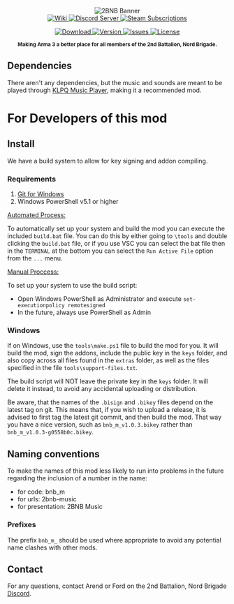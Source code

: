 <p align="center">
	<img src="https://github.com/2bnb/2bnb-music/blob/master/2BNB_Music_Github.png" alt="2BNB Banner" />
	<br />
	<a href="https://github.com/2bnb/2bnb-extras/wiki/Adding-New-Music">
		<img src="https://img.shields.io/badge/2BNB_Extras_Wiki-How to Add Music-orange.svg?style=for-the-badge&logo=github" alt="Wiki" />
	</a>
	<a href="https://discord.gg/DRaWNyf">
		<img src="https://img.shields.io/discord/532683310409842728.svg?label=Discord&logo=Discord&colorB=7289da&style=for-the-badge" alt="Discord Server">
	</a>
	<a href="https://steamcommunity.com/sharedfiles/filedetails/?id=2265715499">
		<img src="https://img.shields.io/endpoint.svg?url=https%3A%2F%2Fshieldsio-steam-workshop.jross.me%2F2265715499%2Fsubscriptions-text&style=for-the-badge" alt="Steam Subscriptions">
	</a>
</p>
<p align="center">
	<a href="https://steamcommunity.com/sharedfiles/filedetails/?id=2265715499">
		<img src="https://img.shields.io/steam/size/2265715499?label=Download&logo=steam" alt="Download" />
	</a>
	<a href="https://github.com/2bnb/2bnb-music/releases">
		<img src="https://img.shields.io/github/release/2bnb/2bnb-music.svg?label=Version" alt="Version" />
	</a>
	<a href="https://github.com/2bnb/2bnb-music/issues">
		<img src="http://img.shields.io/github/issues-raw/2bnb/2bnb-music.svg?label=Issues&style=flat" alt="Issues" />
	</a>
	<a href="https://github.com/2bnb/2bnb-music/blob/master/LICENCE">
		<img src="https://img.shields.io/github/license/2bnb/2bnb-music.svg?style=flat&label=Licence" alt="License">
	</a>
</p>
<p align="center"><sup><strong>Making Arma 3 a better place for all members of the 2nd Battalion, Nord Brigade.</strong></sup></p>

## Dependencies
There aren't any dependencies, but the music and sounds are meant to be played through [KLPQ Music Player](https://steamcommunity.com/sharedfiles/filedetails/?id=1241545493), making it a recommended mod.

# For Developers of this mod
## Install
We have a build system to allow for key signing and addon compiling.

### Requirements
1. [Git for Windows](https://git-scm.com/download/win)
1. Windows PowerShell v5.1 or higher

<ins>Automated Process:</ins>

To automatically set up your system and build the mod you can execute the included `build.bat` file.
You can do this by either going to `\tools` and double clicking the `build.bat` file, or if you use VSC you can select the bat file then in the `TERMINAL` at the bottom you can select the `Run Active File` option from the `...` menu.

<ins>Manual Proccess:</ins>

To set up your system to use the build script:
- Open Windows PowerShell as Administrator and execute `set-executionpolicy remotesigned`
- In the future, always use PowerShell as Admin

### Windows
If on Windows, use the `tools\make.ps1` file to build the mod for you. It will build the mod, sign the addons, include the public key in the `keys` folder, and also copy across all files found in the `extras` folder, as well as the files specified in the file `tools\support-files.txt`.

The build script will NOT leave the private key in the `keys` folder. It will delete it instead, to avoid any accidental uploading or distribution.

Be aware, that the names of the `.bisign` and `.bikey` files depend on the latest tag on git. This means that, if you wish to upload a release, it is advised to first tag the latest git commit, and then build the mod. That way you have a nice version, such as `bnb_m_v1.0.3.bikey` rather than `bnb_m_v1.0.3-g0558b0c.bikey`.

## Naming conventions
To make the names of this mod less likely to run into problems in the future regarding the inclusion of a number in the name:
- for code: bnb_m
- for urls: 2bnb-music
- for presentation: 2BNB Music

### Prefixes
The prefix `bnb_m_` should be used where appropriate to avoid any potential name clashes with other mods.

## Contact
For any questions, contact Arend or Ford on the 2nd Battalion, Nord Brigade [Discord](https://discord.gg/DRaWNyf).
